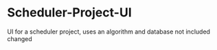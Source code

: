 # Scheduler-Project-UI
UI for a scheduler project, uses an algorithm and database not included
changed